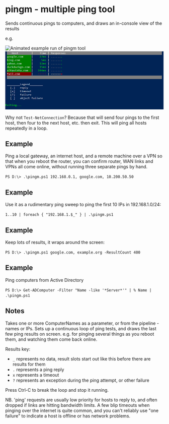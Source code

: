 # pingm - multiple ping tool

   Sends continuous pings to computers, and draws an in-console view of the results

   e.g.

   ![Animated example run of pingm tool](https://github.com/brsh/pingm/blob/master/example.gif)
   ![Static example of BRSH changes to pingm tool](https://github.com/brsh/pingm/blob/master/pingm.PNG)

Why not `Test-NetConnection`? Because that will send four pings to the first host, then four to the next host, etc. then exit. This will ping all hosts repeatedly in a loop.

## Example
   Ping a local gateway, an internet host, and a remote machine over a VPN
   so that when you reboot the router, you can confirm router, WAN links and VPNs
   all come online, without running three separate pings by hand.

   `PS D:\> .\pingm.ps1 192.168.0.1, google.com, 10.200.50.50`

## Example
   Use it as a rudimentary ping sweep to ping the first 10 IPs in 192.168.1.0/24:

   `1..10 | foreach { "192.168.1.$_" } | .\pingm.ps1`

## Example
   Keep lots of results, it wraps around the screen:

   `PS D:\> .\pingm.ps1 google.com, example.org -ResultCount 400`

## Example
   Ping computers from Active Directory

   `PS D:\> Get-ADComputer -Filter "Name -like '*Server*'" | % Name | .\pingm.ps1`

## Notes
   Takes one or more ComputerNames as a parameter, or from the pipeline - names or IPs.
   Sets up a continuous loop of ping tests, and draws the last few ping results on screen.
   e.g. for pinging several things as you reboot them, and watching them come back online.

   Results key:

   - `_` represents no data, result slots start out like this before there are results for them
   - `.` represents a ping reply
   - `x` represents a timeout
   - `?` represents an exception during the ping attempt, or other failure

   Press Ctrl-C to break the loop and stop it running.


   NB. 'ping' requests are usually low priority for hosts to reply to, and often dropped
       if links are hitting bandwidth limits. A few blip timeouts when pinging over the
       internet is quite common, and you can't reliably use "one failure" to indicate a
       host is offline or has network problems.
